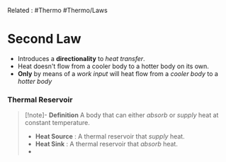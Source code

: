 Related : #Thermo #Thermo/Laws 

# Second Law
- Introduces a **directionality** to *heat transfer*.
- Heat doesn't flow from a cooler body to a hotter body on its own.
- **Only** by means of a *work input* will heat flow from a *cooler body* to a *hotter body*

### Thermal Reservoir
>[!note]- **Definition**
>A body that can either *absorb* or *supply* heat at constant temperature.
>- **Heat Source** : A thermal reservoir that *supply* heat.
>- **Heat Sink** : A thermal reservoir that *absorb* heat.
>- 
